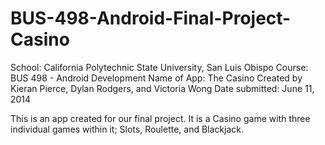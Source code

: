 BUS-498-Android-Final-Project-Casino
====================================

School: California Polytechnic State University, San Luis Obispo
Course: BUS 498 - Android Development
Name of App: The Casino
Created by Kieran Pierce, Dylan Rodgers, and Victoria Wong
Date submitted: June 11, 2014

This is an app created for our final project. 
It is a Casino game with three individual games within it; Slots, Roulette, and Blackjack.
